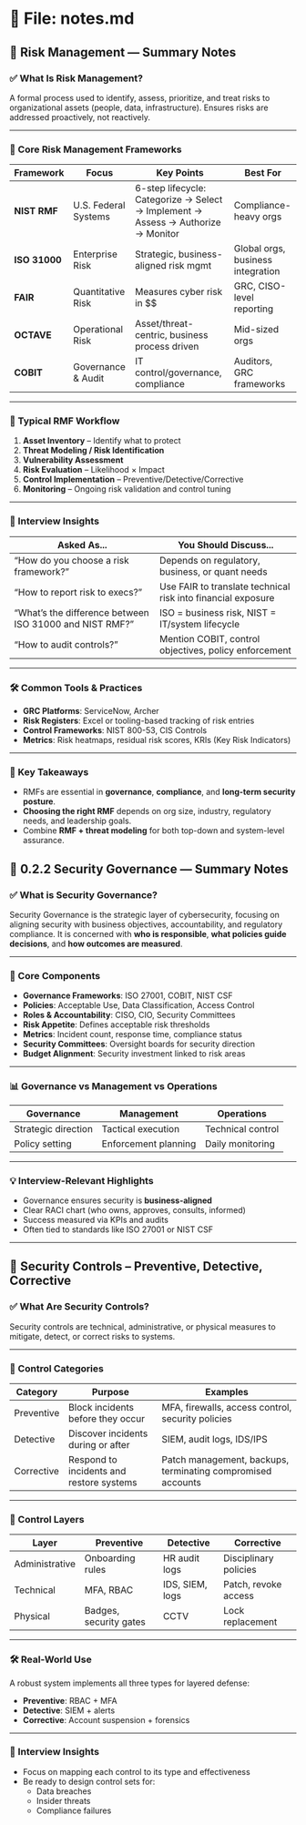 # 📄 File: notes.md  
## 🔐 Risk Management — Summary Notes

### ✅ What Is Risk Management?
A formal process used to identify, assess, prioritize, and treat risks to organizational assets (people, data, infrastructure). Ensures risks are addressed proactively, not reactively.

---

### 🧱 Core Risk Management Frameworks

| Framework | Focus | Key Points | Best For |
|----------|-------|------------|----------|
| **NIST RMF** | U.S. Federal Systems | 6-step lifecycle: Categorize → Select → Implement → Assess → Authorize → Monitor | Compliance-heavy orgs |
| **ISO 31000** | Enterprise Risk | Strategic, business-aligned risk mgmt | Global orgs, business integration |
| **FAIR** | Quantitative Risk | Measures cyber risk in $$ | GRC, CISO-level reporting |
| **OCTAVE** | Operational Risk | Asset/threat-centric, business process driven | Mid-sized orgs |
| **COBIT** | Governance & Audit | IT control/governance, compliance | Auditors, GRC frameworks |

---

### 🔁 Typical RMF Workflow

1. **Asset Inventory** – Identify what to protect
2. **Threat Modeling / Risk Identification**
3. **Vulnerability Assessment**
4. **Risk Evaluation** – Likelihood × Impact
5. **Control Implementation** – Preventive/Detective/Corrective
6. **Monitoring** – Ongoing risk validation and control tuning

---

### 🧠 Interview Insights

| Asked As... | You Should Discuss... |
|-------------|------------------------|
| “How do you choose a risk framework?” | Depends on regulatory, business, or quant needs |
| “How to report risk to execs?” | Use FAIR to translate technical risk into financial exposure |
| “What’s the difference between ISO 31000 and NIST RMF?” | ISO = business risk, NIST = IT/system lifecycle |
| “How to audit controls?” | Mention COBIT, control objectives, policy enforcement |

---

### 🛠️ Common Tools & Practices
- **GRC Platforms**: ServiceNow, Archer
- **Risk Registers**: Excel or tooling-based tracking of risk entries
- **Control Frameworks**: NIST 800-53, CIS Controls
- **Metrics**: Risk heatmaps, residual risk scores, KRIs (Key Risk Indicators)

---

### 📌 Key Takeaways
- RMFs are essential in **governance**, **compliance**, and **long-term security posture**.
- **Choosing the right RMF** depends on org size, industry, regulatory needs, and leadership goals.
- Combine **RMF + threat modeling** for both top-down and system-level assurance.

## 🔐 0.2.2 Security Governance — Summary Notes

### ✅ What is Security Governance?
Security Governance is the strategic layer of cybersecurity, focusing on aligning security with business objectives, accountability, and regulatory compliance. It is concerned with **who is responsible**, **what policies guide decisions**, and **how outcomes are measured**.

---

### 🧩 Core Components
- **Governance Frameworks**: ISO 27001, COBIT, NIST CSF  
- **Policies**: Acceptable Use, Data Classification, Access Control  
- **Roles & Accountability**: CISO, CIO, Security Committees  
- **Risk Appetite**: Defines acceptable risk thresholds  
- **Metrics**: Incident count, response time, compliance status  
- **Security Committees**: Oversight boards for security direction  
- **Budget Alignment**: Security investment linked to risk areas

---

### 📊 Governance vs Management vs Operations
| Governance | Management | Operations |
|------------|------------|------------|
| Strategic direction | Tactical execution | Technical control |
| Policy setting | Enforcement planning | Daily monitoring |

---

### 💡 Interview-Relevant Highlights
- Governance ensures security is **business-aligned**
- Clear RACI chart (who owns, approves, consults, informed)
- Success measured via KPIs and audits
- Often tied to standards like ISO 27001 or NIST CSF

---

## 🔐 Security Controls – Preventive, Detective, Corrective

### ✅ What Are Security Controls?
Security controls are technical, administrative, or physical measures to mitigate, detect, or correct risks to systems.

---

### 🧩 Control Categories

| Category      | Purpose                                   | Examples                                                   |
|---------------|-------------------------------------------|-------------------------------------------------------------|
| Preventive    | Block incidents before they occur         | MFA, firewalls, access control, security policies           |
| Detective     | Discover incidents during or after        | SIEM, audit logs, IDS/IPS                                   |
| Corrective    | Respond to incidents and restore systems  | Patch management, backups, terminating compromised accounts |

---

### 🧱 Control Layers

| Layer          | Preventive              | Detective                 | Corrective              |
|----------------|--------------------------|---------------------------|--------------------------|
| Administrative | Onboarding rules         | HR audit logs             | Disciplinary policies    |
| Technical      | MFA, RBAC                | IDS, SIEM, logs           | Patch, revoke access     |
| Physical       | Badges, security gates   | CCTV                      | Lock replacement         |

---

### 🛠️ Real-World Use
A robust system implements all three types for layered defense:
- **Preventive**: RBAC + MFA
- **Detective**: SIEM + alerts
- **Corrective**: Account suspension + forensics

---

### 🎯 Interview Insights
- Focus on mapping each control to its type and effectiveness
- Be ready to design control sets for:
  - Data breaches
  - Insider threats
  - Compliance failures